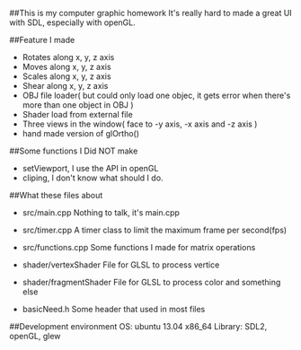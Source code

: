 ##This is my computer graphic homework
It's really hard to made a great UI with SDL, especially with openGL.

##Feature I made
- Rotates along x, y, z axis
- Moves along x, y, z axis
- Scales along x, y, z axis
- Shear along x, y, z axis
- OBJ file loader( but could only load one objec, it gets error when there's more than one object in OBJ )
- Shader load from external file
- Three views in the window( face to -y axis, -x axis and -z axis )
- hand made version of glOrtho()


##Some functions I Did NOT make
- setViewport, I use the API in openGL
- cliping, I don't know what should I do.


##What these files about
- src/main.cpp			Nothing to talk, it's main.cpp
- src/timer.cpp			A timer class to limit the maximum frame per second(fps)
- src/functions.cpp		Some functions I made for matrix operations

- shader/vertexShader		File for GLSL to process vertice
- shader/fragmentShader		File for GLSL to process color and something else 

- basicNeed.h			Some header that used in most files


##Development environment
OS: ubuntu 13.04 x86_64
Library: SDL2, openGL, glew

